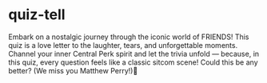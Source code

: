 # quiz-tell
Embark on a nostalgic journey through the iconic world of FRIENDS!
This quiz is a love letter to the laughter, tears, and unforgettable moments. Channel your inner Central Perk spirit and let the trivia unfold — because, in this quiz, every question feels like a classic sitcom scene! 
Could this be any better? (We miss you Matthew Perry!)🥺
